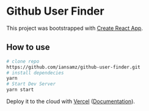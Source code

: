 # Github User Finder

This project was bootstrapped with [Create React App](https://github.com/facebook/create-react-app).


## How to use

```bash
# clone repo
https://github.com/iansamz/github-user-finder.git
# install dependecies
yarn
# Start Dev Server
yarn start
```

Deploy it to the cloud with [Vercel](https://vercel.com/new?utm_source=github&utm_medium=readme&utm_campaign=next-example) ([Documentation](https://nextjs.org/docs/deployment)).

